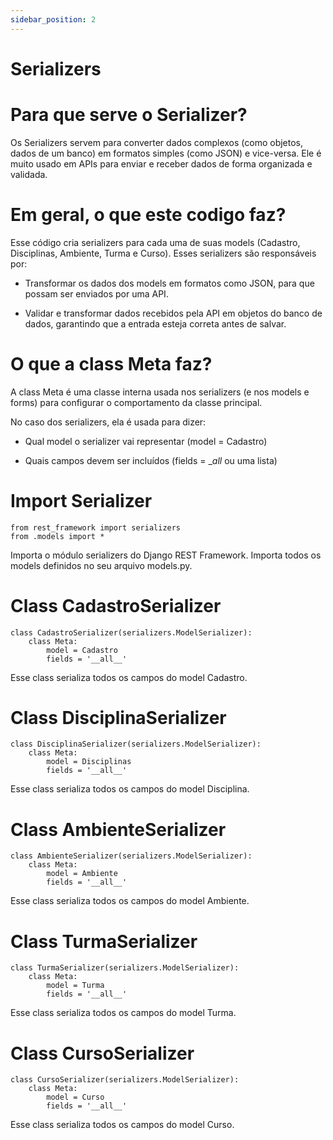 ```yaml
---
sidebar_position: 2
---
```


# Serializers


# Para que serve o Serializer?

Os Serializers servem para converter dados complexos (como objetos, dados de um banco) em formatos simples (como JSON) e vice-versa. Ele é muito usado em APIs para enviar e receber dados de forma organizada e validada. 

# Em geral, o que este codigo faz?

Esse código cria serializers para cada uma de suas models (Cadastro, Disciplinas, Ambiente, Turma e Curso). Esses serializers são responsáveis por: 

 

 - Transformar os dados dos models em formatos como JSON, para que possam ser enviados por uma API. 

 

 - Validar e transformar dados recebidos pela API em objetos do banco de dados, garantindo que a entrada esteja correta antes de salvar. 

 
 # O que a class Meta faz? 
 A class Meta é uma classe interna usada nos serializers (e nos models e forms) para configurar o comportamento da classe principal. 

No caso dos serializers, ela é usada para dizer: 

 - Qual model o serializer vai representar (model = Cadastro) 

 - Quais campos devem ser incluídos (fields = __all_ ou uma lista) 


# Import Serializer

```
from rest_framework import serializers
from .models import *
```
Importa o módulo serializers do Django REST Framework. 
Importa todos os models definidos no seu arquivo models.py. 

# Class CadastroSerializer
```
class CadastroSerializer(serializers.ModelSerializer):
    class Meta:
        model = Cadastro
        fields = '__all__'
```
Esse class serializa todos os campos do model Cadastro. 

# Class DisciplinaSerializer
```
class DisciplinaSerializer(serializers.ModelSerializer):
    class Meta:
        model = Disciplinas
        fields = '__all__'
```
Esse class serializa todos os campos do model Disciplina. 

# Class AmbienteSerializer
```
class AmbienteSerializer(serializers.ModelSerializer):
    class Meta:
        model = Ambiente
        fields = '__all__'
```

Esse class serializa todos os campos do model Ambiente. 


# Class TurmaSerializer
```
class TurmaSerializer(serializers.ModelSerializer):
    class Meta:
        model = Turma
        fields = '__all__'
```
Esse class serializa todos os campos do model Turma. 

# Class CursoSerializer
```
class CursoSerializer(serializers.ModelSerializer):
    class Meta:
        model = Curso
        fields = '__all__'
```

Esse class serializa todos os campos do model Curso. 

